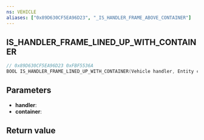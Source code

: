 ```yaml
---
ns: VEHICLE
aliases: ["0x89D630CF5EA96D23", "_IS_HANDLER_FRAME_ABOVE_CONTAINER"]
---
```

## IS_HANDLER_FRAME_LINED_UP_WITH_CONTAINER

```c
// 0x89D630CF5EA96D23 0xFBF5536A
BOOL IS_HANDLER_FRAME_LINED_UP_WITH_CONTAINER(Vehicle handler, Entity container);
```

## Parameters
* **handler**: 
* **container**: 

## Return value
